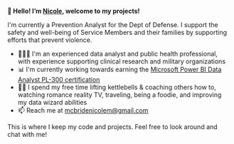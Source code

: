 <b>🌸 Hello! I’m [Nicole](https://www.linkedin.com/in/nicole-michelle-mcbride/), welcome to my projects!</b>

I'm currently a Prevention Analyst for the Dept of Defense. I support the safety and well-being of Service Members and their families by supporting efforts that prevent violence.

- 👩🏽‍💻 I'm an experienced data analyst and public health professional, with experience supporting clinical research and military organizations
- 📊 I'm currently working towards earning the [Microsoft Power BI Data Analyst PL-300 certification](https://learn.microsoft.com/en-us/credentials/certifications/exams/pl-300/)
- 💪🏽 I spend my free time lifting kettlebells & coaching others how to, watching romance reality TV, traveling, being a foodie, and improving my data wizard abilities
- 📫 Reach me at mcbridenicolem@gmail.com

This is where I keep my code and projects. Feel free to look around and chat with me!
